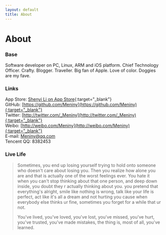 ```yaml
---
layout: default
title: About
---
```

# About

### Base
Software developer on PC, Linux, ARM and iOS platform. Chief Technology Officer. Crafty. Blogger. Traveller. Big fan of Apple. Love of color. Doggies are my fave.

### Links
App Store: [Shenyi Li on App Store](https://itunes.apple.com/cn/developer/shenyi-li/id1026495349){:target="_blank"}  
GitHub: [https://github.com/Meniny](https://github.com/Meniny){:target="_blank"}  
Twitter: [http://twitter.com/_Meniny](http://twitter.com/_Meniny){:target="_blank"}  
Weibo: [http://weibo.com/Meniny](http://weibo.com/Meniny){:target="_blank"}  
E-mail: <Meniny@qq.com>  
Tencent QQ: 8382453

### Live Life

> Sometimes, you end up losing yourself trying to hold onto someone who doesn't care about losing you. Then you realize how alone you are and that is actually one of the worst feelings ever. You hate it when you can't stop thinking about that one person, and deep down inside, you doubt they r actually thinking about you. you pretend that everything's alright, smile like nothing is wrong, talk like your life is perfect, act like it's all a dream and not hurting you cause when everybody else thinks ur fine, sometimes you forget for a while that ur not.
> 
> You've lived, you've loved, you've lost, you've missed, you've hurt, you've trusted, you've made mistakes, the thing is, most of all, you've learned.



